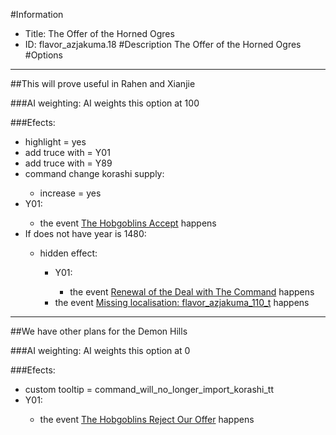 #Information
 - Title: The Offer of the Horned Ogres
 - ID: flavor_azjakuma.18
#Description
The Offer of the Horned Ogres
#Options

___
##This will prove useful in Rahen and Xianjie

###AI weighting:
AI weights this option at 100


###Efects:<ul><li>highlight = yes</li><li>add truce with = Y01</li><li>add truce with = Y89</li><li>command change korashi supply:</li><ul><li>increase = yes</li></ul><li>Y01:</li><ul><li>the event [The Hobgoblins Accept](../events/the_hobgoblins_accept.md) happens</li></ul><li>If does not have year is 1480:</li><ul><li>hidden effect:</li><ul><li>Y01:</li><ul><li>the event [Renewal of the Deal with The Command](../events/renewal_of_the_deal_with_the_command.md) happens</li></ul><li>the event [Missing localisation: flavor_azjakuma_110_t](../events/missing_localisation_flavor_azjakuma_110_t.md) happens</li></ul></ul></ul>

___
##We have other plans for the Demon Hills

###AI weighting:
AI weights this option at 0


###Efects:<ul><li>custom tooltip = command_will_no_longer_import_korashi_tt</li><li>Y01:</li><ul><li>the event [The Hobgoblins Reject Our Offer](../events/the_hobgoblins_reject_our_offer.md) happens</li></ul></ul>
